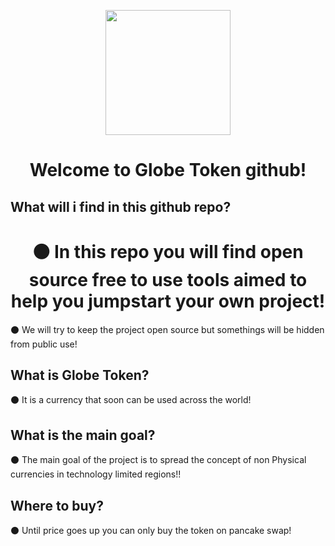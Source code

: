 <p align="center">
  <img width="200" src="https://github.com/Treyyyy0338/Globe-Token-Source-Files/blob/main/Images/Untitled44_20211016140431.png">
</p>

<h1 align="center">Welcome to Globe Token github!</h1>

What will i find in this github repo?
---------------------------------
<h1 align="center">⚫ In this repo you will find open source free to use tools aimed to help you jumpstart your own project! </h1>
⚫ We will try to keep the project open source but somethings will be hidden from public use!

 What is Globe Token?
-------------------

⚫ It is a currency that soon can be used across the world!

 What is the main goal?
-------------------

⚫ The main goal of the project is to spread the concept of non Physical currencies in technology limited regions!!

Where to buy? 
-------------------

⚫ Until price goes up you can only buy the token on pancake swap!
